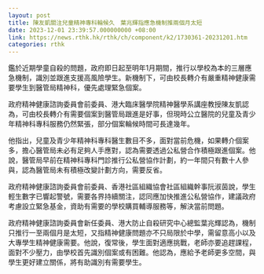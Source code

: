 ```yaml
---
layout: post
title: 陳友凱關注兒童精神專科輪候久　葉兆輝指應急機制推兩個月太短
date: 2023-12-01 23:39:57.000000000 +08:00
link: https://news.rthk.hk/rthk/ch/component/k2/1730361-20231201.htm
categories: rthk
---
```


鑑於近期學童自殺的問題，政府即日起至明年1月期間，推行以學校為本的三層應急機制，識別並跟進支援高風險學生。新機制下，可由校長轉介有嚴重精神健康需要學生到醫管局精神科，優先處理緊急個案。

政府精神健康諮詢委員會前委員、港大臨床醫學院精神醫學系講座教授陳友凱認為，可由校長轉介有需要個案到醫管局跟進是好事，但現時公立醫院的兒童及青少年精神科專科服務仍然緊張，部分個案輪候時間可長達幾年。

他指出，兒童及青少年精神科專科醫生數目不多，面對當前危機，如果轉介個案多，擔心醫管局未必有足夠人手應對，認為需要透過公私營合作積極跟進個案。他說，醫管局早前在精神科專科門診推行公私營協作計劃，約一年間只有數十人參與，認為醫管局未有積極改變計劃方向，需要反省。

政府精神健康諮詢委員會前委員、香港社區組織協會社區組織幹事阮淑茵說，學生輕生數字已響起警號，需要各界持續關注，認同應加快推進公私營協作，建議政府考慮設立緊急基金，資助有需要的學校購買輔導服務等，解決當前問題。

政府精神健康諮詢委員會新任委員、港大防止自殺研究中心總監葉兆輝認為，機制只推行一至兩個月是太短，又指精神健康問題亦不只局限於中學，需留意高小以及大專學生精神健康需要。他說，復常後，學生面對適應挑戰，老師亦要追趕課程，面對不少壓力，由學校首先識別個案或有困難。他認為，應給予老師更多空間，與學生更好建立關係，將有助識別有需要學生。
